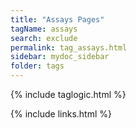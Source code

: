 ```yaml
---
title: "Assays Pages"
tagName: assays
search: exclude
permalink: tag_assays.html
sidebar: mydoc_sidebar
folder: tags
---
```

{% include taglogic.html %}

{% include links.html %}
